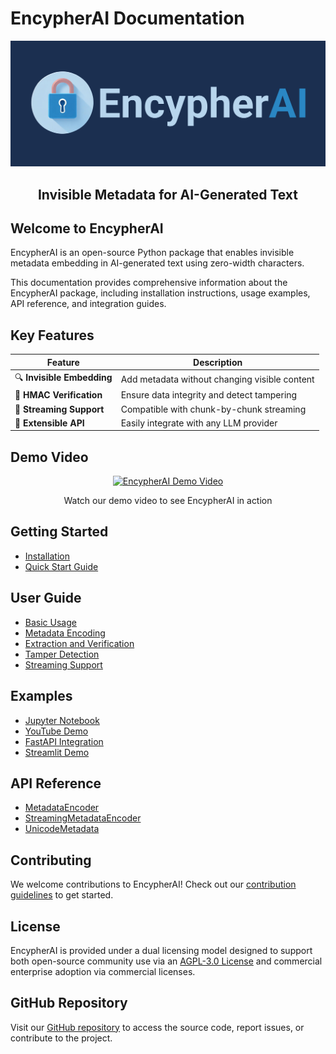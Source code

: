 # EncypherAI Documentation

<div align="center">
  <img src="assets/horizontal-logo.png" alt="EncypherAI Logo" width="600"/>
  <h2>Invisible Metadata for AI-Generated Text</h2>
</div>

## Welcome to EncypherAI

EncypherAI is an open-source Python package that enables invisible metadata embedding in AI-generated text using zero-width characters.

This documentation provides comprehensive information about the EncypherAI package, including installation instructions, usage examples, API reference, and integration guides.

## Key Features

| Feature | Description |
|---------|-------------|
| 🔍 **Invisible Embedding** | Add metadata without changing visible content |
| 🔐 **HMAC Verification** | Ensure data integrity and detect tampering |
| 🌊 **Streaming Support** | Compatible with chunk-by-chunk streaming |
| 🔄 **Extensible API** | Easily integrate with any LLM provider |

## Demo Video

<div align="center">
  <a href="https://www.youtube.com/watch?v=amE_utPpEy0">
    <img src="https://img.youtube.com/vi/amE_utPpEy0/0.jpg" alt="EncypherAI Demo Video" width="600"/>
  </a>
  <p>Watch our demo video to see EncypherAI in action</p>
</div>

## Getting Started

- [Installation](package/getting-started/installation.md)
- [Quick Start Guide](package/getting-started/quickstart.md)

## User Guide

- [Basic Usage](package/user-guide/basic-usage.md)
- [Metadata Encoding](package/user-guide/metadata-encoding.md)
- [Extraction and Verification](package/user-guide/extraction-verification.md)
- [Tamper Detection](package/user-guide/tamper-detection.md)
- [Streaming Support](package/user-guide/streaming.md)

## Examples

- [Jupyter Notebook](package/examples/jupyter.md)
- [YouTube Demo](package/examples/youtube-demo.md)
- [FastAPI Integration](package/examples/fastapi.md)
- [Streamlit Demo](package/examples/streamlit.md)

## API Reference

- [MetadataEncoder](package/api-reference/metadata-encoder.md)
- [StreamingMetadataEncoder](package/api-reference/streaming-metadata-encoder.md)
- [UnicodeMetadata](package/api-reference/unicode-metadata.md)

## Contributing

We welcome contributions to EncypherAI! Check out our [contribution guidelines](package/contributing.md) to get started.

## License

EncypherAI is provided under a dual licensing model designed to support both open-source community use via an [AGPL-3.0 License](package/licensing.md) and commercial enterprise adoption via commercial licenses.

## GitHub Repository

Visit our [GitHub repository](https://github.com/encypherai/encypher-ai) to access the source code, report issues, or contribute to the project.
